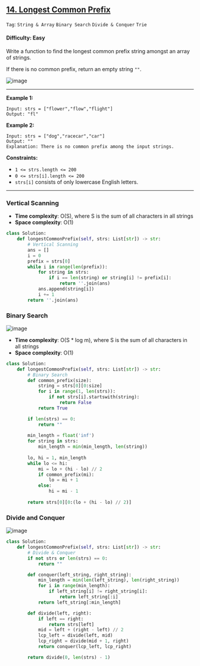 ## [14. Longest Common Prefix](https://leetcode.com/problems/longest-common-prefix/)

```Tag```: ```String & Array``` ```Binary Search``` ```Divide & Conquer``` ```Trie```

#### Difficulty: Easy

Write a function to find the longest common prefix string amongst an array of strings.

If there is no common prefix, return an empty string ```""```.

![image](https://user-images.githubusercontent.com/35042430/222623089-48f9bad1-1ce3-43b8-9d0a-e48426888319.png)

---

__Example 1:__
```
Input: strs = ["flower","flow","flight"]
Output: "fl"
```

__Example 2:__
```
Input: strs = ["dog","racecar","car"]
Output: ""
Explanation: There is no common prefix among the input strings.
```

__Constraints:__

- ```1 <= strs.length <= 200```
- ```0 <= strs[i].length <= 200```
- ```strs[i]``` consists of only lowercase English letters.

---

### Vertical Scanning

- __Time complexity__: O(S), where S is the sum of all characters in all strings
- __Space complexity__: O(1)

```Python
class Solution:
    def longestCommonPrefix(self, strs: List[str]) -> str:
        # Vertical Scanning
        ans = []
        i = 0
        prefix = strs[0]
        while i in range(len(prefix)):
            for string in strs:
                if i == len(string) or string[i] != prefix[i]:
                    return ''.join(ans)
            ans.append(string[i])
            i += 1
        return ''.join(ans)
```

### Binary Search

![image](https://leetcode.com/media/original_images/14_lcp_binary_search.png)

- __Time complexity__: O(S * log m), where S is the sum of all characters in all strings
- __Space complexity__: O(1)

```Python
class Solution:
    def longestCommonPrefix(self, strs: List[str]) -> str:
        # Binary Search
        def common_prefix(size):
            string = strs[0][0:size]
            for i in range(1, len(strs)):
                if not strs[i].startswith(string):
                    return False
            return True

        if len(strs) == 0:
            return ""
        
        min_length = float('inf')
        for string in strs:
            min_length = min(min_length, len(string))
        
        lo, hi = 1, min_length
        while lo <= hi:
            mi = lo + (hi - lo) // 2
            if common_prefix(mi):
                lo = mi + 1
            else:
                hi = mi - 1
        
        return strs[0][0:(lo + (hi - lo) // 2)]
```

### Divide and Conquer

![image](https://leetcode.com/media/original_images/14_lcp_diviso_et_lmpera.png)

```Python
class Solution:
    def longestCommonPrefix(self, strs: List[str]) -> str:
        # Divide & Conquer
        if not strs or len(strs) == 0:
            return ""

        def conquer(left_string, right_string):
            min_length = min(len(left_string), len(right_string))
            for i in range(min_length):
                if left_string[i] != right_string[i]:
                    return left_string[:i]
            return left_string[:min_length]

        def divide(left, right):
            if left == right:
                return strs[left]
            mid = left + (right - left) // 2
            lcp_left = divide(left, mid)
            lcp_right = divide(mid + 1, right)
            return conquer(lcp_left, lcp_right)

        return divide(0, len(strs) - 1)
```
